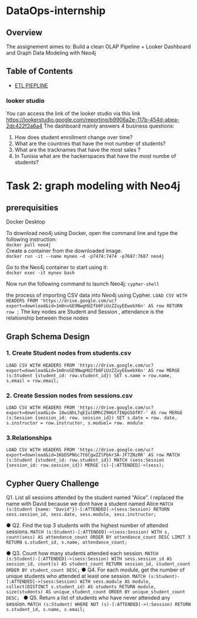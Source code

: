 # DataOps-internship
## Overview 

The assignement aimes to: 
 Build a clean  OLAP Pipeline + Looker Dashboard and Graph Data Modeling with Neo4j
## Table of Contents

- [ETL PIEPLINE ](#introduction)

### looker studio 
You can access the link of the looker studio via this link https://lookerstudio.google.com/reporting/b9906a2e-117b-454d-abea-2dc422f2a6a4
The dashboard mainly answers 4 business questions:
1.	How does student enrollment change over time?
2.	What are the countries that have the mot number of students?
3.	What are the tracknames that have the most sales ?
4.	In Tunisia what are the hackerspaces that have the most numbe of students?
# Task 2: graph modeling with Neo4j
## prerequisities 

Docker Desktop 

To download neo4j using Docker, open the command line and type the following instruction: <br>
`docker pull neo4j` <br>
Create a container from the downloaded image.<br>
``docker run -it --name myneo –d -p7474:7474 -p7687:7687 neo4j``  

Go to the Neo4j container to start using it:  
``docker exec -it myneo bash``    

Now run the following command to launch Neo4j:
``cypher-shell``

the process of importing CSV data into Neo4j using Cypher.
``LOAD CSV WITH HEADERS FROM 'https://drive.google.com/uc?export=download&id=1m0nvGE9NwgHU2fb0FiUzZZuyEEwebX6n' AS row RETURN row ;``
The key nodes are Student and Session , attendance is the relationship between those nodes 
## Graph Schema Design
### 1. Create Student nodes from students.csv
``LOAD CSV WITH HEADERS FROM 'https://drive.google.com/uc?export=download&id=1m0nvGE9NwgHU2fb0FiUzZZuyEEwebX6n' AS row
MERGE (s:Student {student_id: row.student_id})
SET s.name = row.name,
    s.email = row.email;
``
### 2. Create Session  nodes from sessions.csv

``LOAD CSV WITH HEADERS FROM 'https://drive.google.com/uc?export=download&id= 10wiNhL7qEIulOMhCZ9HGt7INpG5OfR7-' AS row
MERGE (s:Session {session_id: row. session_id})
SET s.date = row. date,
s.instructor = row.instructor,
s.moduel= row. module``

### 3.Relationships 
``LOAD CSV WITH HEADERS FROM 'https://drive.google.com/uc?export=download&id=1KbDSPNGc7t6CgwZZlPbkr3A-JF7ZNzRR' AS row
MATCH (s:Student {student_id: row.student_id})
MATCH (sess:Session {session_id: row.session_id})
MERGE (s)-[:ATTENDED]->(sess);``
## Cypher Query Challenge
Q1. List all sessions attended by the student named “Alice”.
I replaced the name with David because we dont have a student named Alice 
``MATCH (s:Student {name: "David"})-[:ATTENDED]->(sess:Session)
RETURN sess.session_id, sess.date, sess.module, sess.instructor;``

● Q2. Find the top 3 students with the highest number of attended sessions.
``MATCH (s:Student)-[:ATTENDED]->(sess:Session)
WITH s, count(sess) AS attendance_count
ORDER BY attendance_count DESC
LIMIT 3
RETURN s.student_id, s.name, attendance_count;``

● Q3. Count how many students attended each session.
``
MATCH (s:Student)-[:ATTENDED]->(sess:Session)
WITH sess.session_id AS session_id, count(s) AS student_count
RETURN session_id, student_count
ORDER BY student_count DESC;
``
● Q4. For each module, get the number of unique students who attended at least one
session.
``MATCH (s:Student)-[:ATTENDED]->(sess:Session)
WITH sess.module AS module, collect(DISTINCT s.student_id) AS students
RETURN module, size(students) AS unique_student_count
ORDER BY unique_student_count DESC;
``
● Q5. Return a list of students who have never attended any session.
``MATCH (s:Student)
WHERE NOT (s)-[:ATTENDED]->(:Session)
RETURN s.student_id, s.name, s.email;``





















